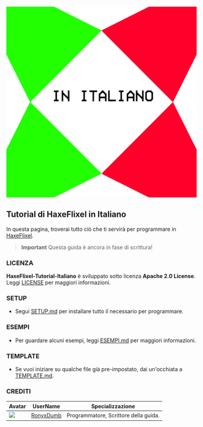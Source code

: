 ![](https://raw.githubusercontent.com/RonyxDumb/HaxeFlixel-Tutorial-Italiano/main/assets/haxe_logo_italianVersion.png)

## Tutorial di HaxeFlixel in Italiano 
In questa pagina, troverai tutto ciò che ti servirà per programmare in [HaxeFlixel](https://haxeflixel.com).

> **Important**
> Questa guida è ancora in fase di scrittura!

### LICENZA
**HaxeFlixel-Tutorial-Italiano** è sviluppato sotto licenza **Apache 2.0 License**.
Leggi [LICENSE](./LICENSE) per maggiori informazioni.

### SETUP 
- Segui [SETUP.md](./SETUP.md) per installare tutto il necessario per programmare.

### ESEMPI
- Per guardare alcuni esempi, leggi [ESEMPI.md](./ESEMPI.md) per maggiori informazioni.

### TEMPLATE
- Se vuoi iniziare su qualche file già pre-impostato, dai un'occhiata a [TEMPLATE.md](template/TEMPLATE.md).

### CREDITI
| Avatar | UserName | Specializzazione |
| ------ | -------- | -------------- |
| ![](https://avatars.githubusercontent.com/u/104029827?v=64) | [RonyxDumb](https://github.com/RonyxDumb) | Programmatore, Scrittore della guida. |

